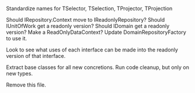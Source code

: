Standardize names for TSelector, TSelection, TProjector, TProjection

Should IRepository.Context move to IReadonlyRepository?
Should IUnitOfWork get a readonly version?
Should IDomain get a readonly version?
Make a ReadOnlyDataContext?
  Update DomainRepositoryFactory to use it.

Look to see what uses of each interface can be made into the readonly version of that interface.

Extract base classes for all new concretions.
Run code cleanup, but only on new types.

Remove this file.